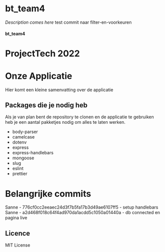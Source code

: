# bt_team4
_Description comes here_
test commit naar filter-en-voorkeuren

#### bt_team4 

# ProjectTech 2022
# Onze Applicatie
Hier komt een kleine samenvatting over de applicatie

## Packages die je nodig heb
Als je van plan bent de repository te clonen en de applicatie te gebruiken heb je een aantal pakketjes nodig om alles te laten werken.

* body-parser
* camelcase
* dotenv
* express
* express-handlebars
* mongoose
* slug
* eslint
* prettier

# Belangrijke commits

Sanne - 776cf0cc2eeaec24d3f7b5fa17b3d49ae6107ff5 - setup handlebars<br>
Sanne - a2d468f018c64f4ad970da1acdd5c1050a01440a - db connected en pagina live<br>


## Licence
 MIT License
